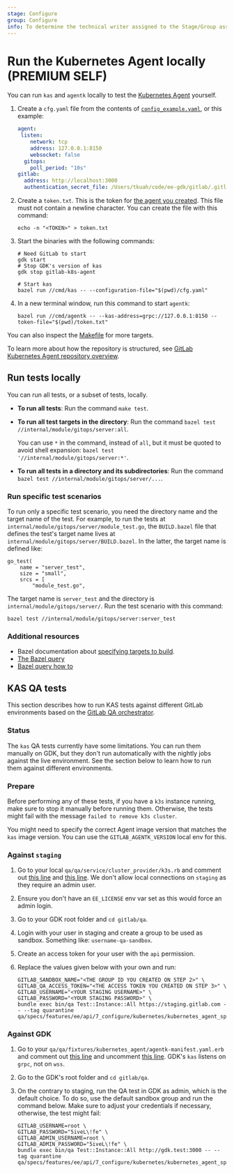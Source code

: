 ```yaml
---
stage: Configure
group: Configure
info: To determine the technical writer assigned to the Stage/Group associated with this page, see https://about.gitlab.com/handbook/engineering/ux/technical-writing/#designated-technical-writers
---
```


# Run the Kubernetes Agent locally **(PREMIUM SELF)**

You can run `kas` and `agentk` locally to test the [Kubernetes Agent](index.md) yourself.

1. Create a `cfg.yaml` file from the contents of
   [`config_example.yaml`](https://gitlab.com/gitlab-org/cluster-integration/gitlab-agent/-/blob/master/pkg/kascfg/config_example.yaml), or this example:

   ```yaml
   agent:
    listen:
       network: tcp
       address: 127.0.0.1:8150
       websocket: false
     gitops:
       poll_period: "10s"
   gitlab:
     address: http://localhost:3000
     authentication_secret_file: /Users/tkuah/code/ee-gdk/gitlab/.gitlab_kas_secret
   ```

1. Create a `token.txt`. This is the token for
   [the agent you created](../../user/clusters/agent/index.md#create-an-agent-record-in-gitlab). This file must not contain a newline character. You can create the file with this command:

   ```shell
   echo -n "<TOKEN>" > token.txt
   ```

1. Start the binaries with the following commands:

   ```shell
   # Need GitLab to start
   gdk start
   # Stop GDK's version of kas
   gdk stop gitlab-k8s-agent

   # Start kas
   bazel run //cmd/kas -- --configuration-file="$(pwd)/cfg.yaml"
   ```

1. In a new terminal window, run this command to start `agentk`:

   ```shell
   bazel run //cmd/agentk -- --kas-address=grpc://127.0.0.1:8150 --token-file="$(pwd)/token.txt"
   ```

You can also inspect the
[Makefile](https://gitlab.com/gitlab-org/cluster-integration/gitlab-agent/-/blob/master/Makefile)
for more targets.

<i class="fa fa-youtube-play youtube" aria-hidden="true"></i>
To learn more about how the repository is structured, see
[GitLab Kubernetes Agent repository overview](https://www.youtube.com/watch?v=j8CyaCWroUY).

## Run tests locally

You can run all tests, or a subset of tests, locally.

- **To run all tests**: Run the command `make test`.
- **To run all test targets in the directory**: Run the command
  `bazel test //internal/module/gitops/server:all`.

  You can use `*` in the command, instead of `all`, but it must be quoted to
  avoid shell expansion: `bazel test '//internal/module/gitops/server:*'`.
- **To run all tests in a directory and its subdirectories**: Run the command
  `bazel test //internal/module/gitops/server/...`.

### Run specific test scenarios

To run only a specific test scenario, you need the directory name and the target
name of the test. For example, to run the tests at
`internal/module/gitops/server/module_test.go`, the `BUILD.bazel` file that
defines the test's target name lives at `internal/module/gitops/server/BUILD.bazel`.
In the latter, the target name is defined like:

```bazel
go_test(
    name = "server_test",
    size = "small",
    srcs = [
        "module_test.go",
```

The target name is `server_test` and the directory is `internal/module/gitops/server/`.
Run the test scenario with this command:

```shell
bazel test //internal/module/gitops/server:server_test
```

### Additional resources

- Bazel documentation about [specifying targets to build](https://docs.bazel.build/versions/master/guide.html#specifying-targets-to-build).
- [The Bazel query](https://docs.bazel.build/versions/master/query.html)
- [Bazel query how to](https://docs.bazel.build/versions/master/query-how-to.html)

## KAS QA tests

This section describes how to run KAS tests against different GitLab environments based on the
[GitLab QA orchestrator](https://gitlab.com/gitlab-org/gitlab-qa).

### Status

The `kas` QA tests currently have some limitations. You can run them manually on GDK, but they don't
run automatically with the nightly jobs against the live environment. See the section below
to learn how to run them against different environments.

### Prepare

Before performing any of these tests, if you have a `k3s` instance running, make sure to
stop it manually before running them. Otherwise, the tests might fail with the message
`failed to remove k3s cluster`.

You might need to specify the correct Agent image version that matches the `kas` image version. You can use the `GITLAB_AGENTK_VERSION` local env for this.

### Against `staging`

1. Go to your local `qa/qa/service/cluster_provider/k3s.rb` and comment out
   [this line](https://gitlab.com/gitlab-org/gitlab/-/blob/5b15540ea78298a106150c3a1d6ed26416109b9d/qa/qa/service/cluster_provider/k3s.rb#L8) and
   [this line](https://gitlab.com/gitlab-org/gitlab/-/blob/5b15540ea78298a106150c3a1d6ed26416109b9d/qa/qa/service/cluster_provider/k3s.rb#L36).
   We don't allow local connections on `staging` as they require an admin user.
1. Ensure you don't have an `EE_LICENSE` env var set as this would force an admin login.
1. Go to your GDK root folder and `cd gitlab/qa`.
1. Login with your user in staging and create a group to be used as sandbox.
   Something like: `username-qa-sandbox`.
1. Create an access token for your user with the `api` permission.
1. Replace the values given below with your own and run:

   ```shell
   GITLAB_SANDBOX_NAME="<THE GROUP ID YOU CREATED ON STEP 2>" \
   GITLAB_QA_ACCESS_TOKEN="<THE ACCESS TOKEN YOU CREATED ON STEP 3>" \
   GITLAB_USERNAME="<YOUR STAGING USERNAME>" \
   GITLAB_PASSWORD="<YOUR STAGING PASSWORD>" \
   bundle exec bin/qa Test::Instance::All https://staging.gitlab.com -- --tag quarantine qa/specs/features/ee/api/7_configure/kubernetes/kubernetes_agent_spec.rb
   ```

### Against GDK

1. Go to your `qa/qa/fixtures/kubernetes_agent/agentk-manifest.yaml.erb` and comment out [this line](https://gitlab.com/gitlab-org/gitlab/-/blob/a55b78532cfd29426cf4e5b4edda81407da9d449/qa/qa/fixtures/kubernetes_agent/agentk-manifest.yaml.erb#L27) and uncomment [this line](https://gitlab.com/gitlab-org/gitlab/-/blob/a55b78532cfd29426cf4e5b4edda81407da9d449/qa/qa/fixtures/kubernetes_agent/agentk-manifest.yaml.erb#L28).
   GDK's `kas` listens on `grpc`, not on `wss`.
1. Go to the GDK's root folder and `cd gitlab/qa`.
1. On the contrary to staging, run the QA test in GDK as admin, which is the default choice. To do so, use the default sandbox group and run the command below. Make sure to adjust your credentials if necessary, otherwise, the test might fail:

   ```shell
   GITLAB_USERNAME=root \
   GITLAB_PASSWORD="5iveL\!fe" \
   GITLAB_ADMIN_USERNAME=root \
   GITLAB_ADMIN_PASSWORD="5iveL\!fe" \
   bundle exec bin/qa Test::Instance::All http://gdk.test:3000 -- --tag quarantine qa/specs/features/ee/api/7_configure/kubernetes/kubernetes_agent_spec.rb
   ```
